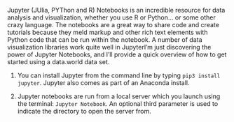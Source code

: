 Jupyter (JUlia, PYThon and R) Notebooks is an incredible resource for data analysis and visualization, whether you use R or Python... or some other crazy language. The notebooks are a great way to share code and create tutorials because they meld markup and other rich text elements with Python code that can be run within the notebook. A number of data visualization libraries work quite well in JupyterI’m just discovering the power of Jupyter Notebooks, and I’ll provide a quick overview of how to get started using a data.world data set. 

1. You can install Jupyter from the command line by typing ```pip3 install jupyter```. Jupyter also comes as part of an Anaconda install. 

2. Jupyter notebooks are run from a local server which you launch using the terminal: ```Jupyter Notebook```. An optional third parameter is used to indicate the directory to open the server from. 

